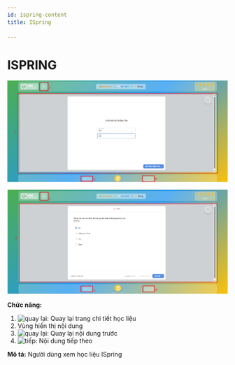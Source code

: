 ```yaml
---
id: ispring-content
title: ISpring

---
```


# ISPRING

![PPT, DOC & PDF](/img/hoc-lieu-so/ispring-content/ispring.png)

![PPT, DOC & PDF](/img/hoc-lieu-so/ispring-content/ispring2.png)

__Chức năng:__
1. <img src="/docs-lms-hls/img/chung/back.png" alt="quay lại" width="50" />: Quay lại trang chi tiết học liệu
2. Vùng hiển thị nội dung
3. <img src="/docs-lms-hls/img/chung/back2.png" alt="quay lại" width="70" />: Quay lại nội dung trước
4. <img src="/docs-lms-hls/img/chung/next.png" alt="tiếp" width="70" />: Nội dung tiếp theo

__Mô tả:__ Người dùng xem học liệu ISpring

